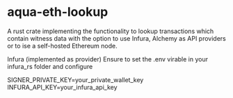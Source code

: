 # aqua-eth-lookup
A rust crate implementing the functionality to lookup transactions which contain witness data with the option to use Infura, Alchemy as API providers or to ise a self-hosted Ethereum node.

Infura (implemented as provider)
Ensure to set the .env virable in your infura_rs folder and configure 

SIGNER_PRIVATE_KEY=your_private_wallet_key
INFURA_API_KEY=your_infura_api_key
